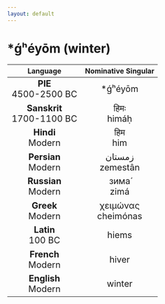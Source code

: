 ```yaml
---
layout: default
---
```

<!---
Text can be **bold**, _italic_, or ~~strikethrough~~.

[Link to another page](./another-page.html)

There should be whitespace between paragraphs.

There should be whitespace between paragraphs. We recommend including a README, or a file with information about your project.
-->

# \*ǵʰéyōm (winter)

<style>
td {
  font-size: 20px
}
</style>

| Language | Nominative Singular |
|:-:|:-:|
| **PIE**<br>4500-2500 BC | \*ǵʰéyōm |
| **Sanskrit**<br>1700-1100 BC  | हिमः<br>himáḥ |
| **Hindi**<br>Modern | हिम<br>him |
| **Persian**<br>Modern | زمستان<br>zemestân |
| **Russian**<br>Modern | зима́<br>zimá |
| **Greek**<br>Modern | χειμώνας<br>cheimónas |
| **Latin**<br>100 BC | hiems |
| **French**<br>Modern | hiver |
| **English**<br>Modern | winter |
